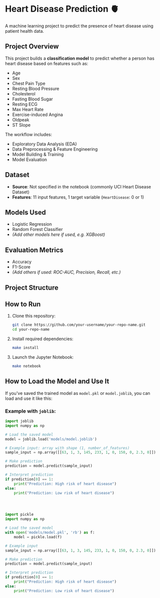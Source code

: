 # Heart Disease Prediction 🫀

A machine learning project to predict the presence of heart disease using patient health data.

## Project Overview

This project builds a **classification model** to predict whether a person has heart disease based on features such as:

- Age
- Sex
- Chest Pain Type
- Resting Blood Pressure
- Cholesterol
- Fasting Blood Sugar
- Resting ECG
- Max Heart Rate
- Exercise-induced Angina
- Oldpeak
- ST Slope

The workflow includes:

- Exploratory Data Analysis (EDA)
- Data Preprocessing & Feature Engineering
- Model Building & Training
- Model Evaluation

## Dataset

- **Source**: Not specified in the notebook (commonly UCI Heart Disease Dataset)
- **Features**: 11 input features, 1 target variable (`HeartDisease`: 0 or 1)

## Models Used

- Logistic Regression  
- Random Forest Classifier  
- *(Add other models here if used, e.g. XGBoost)*

## Evaluation Metrics

- Accuracy  
- F1-Score  
- *(Add others if used: ROC-AUC, Precision, Recall, etc.)*

## Project Structure


## How to Run

1. Clone this repository:

    ```bash
    git clone https://github.com/your-username/your-repo-name.git
    cd your-repo-name
    ```

2. Install required dependencies:

    ```bash
    make install
    ```

3. Launch the Jupyter Notebook:

    ```bash
    make notebook
    ```

## How to Load the Model and Use It

If you've saved the trained model as `model.pkl` or `model.joblib`, you can load and use it like this:

### Example with `joblib`:

```python
import joblib
import numpy as np

# Load the saved model
model = joblib.load('models/model.joblib')

# Example input: array with shape (1, number_of_features)
sample_input = np.array([[63, 1, 3, 145, 233, 1, 0, 150, 0, 2.3, 0]])  # example values

# Make prediction
prediction = model.predict(sample_input)

# Interpret prediction
if prediction[0] == 1:
    print("Prediction: High risk of heart disease")
else:
    print("Prediction: Low risk of heart disease")




import pickle
import numpy as np

# Load the saved model
with open('models/model.pkl', 'rb') as f:
    model = pickle.load(f)

# Example input
sample_input = np.array([[63, 1, 3, 145, 233, 1, 0, 150, 0, 2.3, 0]])  # example values

# Make prediction
prediction = model.predict(sample_input)

# Interpret prediction
if prediction[0] == 1:
    print("Prediction: High risk of heart disease")
else:
    print("Prediction: Low risk of heart disease")
